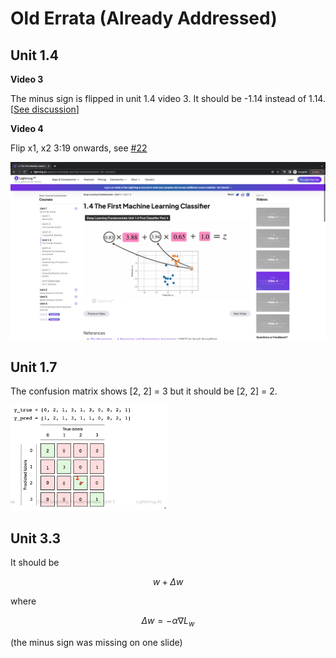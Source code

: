# Old Errata (Already Addressed)



## Unit 1.4

**Video 3**

The minus sign is flipped in unit 1.4 video 3. It should be -1.14 instead of 1.14. [[See discussion](https://github.com/Lightning-AI/dl-fundamentals/discussions/10#discussion-4672374)]



**Video 4**

Flip x1, x2 3:19 onwards, see [#22](https://github.com/Lightning-AI/dl-fundamentals/discussions/22)

<img src="images/unit-4-4.png" alt="unit-4-4" style="zoom:50%;" />



## Unit 1.7

The confusion matrix shows [2, 2] = 3 but it should be [2, 2] = 2.

<img src="images/unit-1.7-cm.png" alt="unit-1.7-cm" style="zoom:33%;" />


## Unit 3.3

It should be 

$$w + \Delta w$$

where 

$$\Delta w = - \alpha \nabla L_w$$

(the minus sign was missing on one slide)
